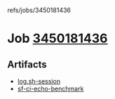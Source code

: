 refs/jobs/3450181436

# Job [3450181436](https://github.com/rokmoln/support-firecloud/runs/3450181436?check_suite_focus=true)

## Artifacts

* [log.sh-session](log.sh-session)
* [sf-ci-echo-benchmark](sf-ci-echo-benchmark)

